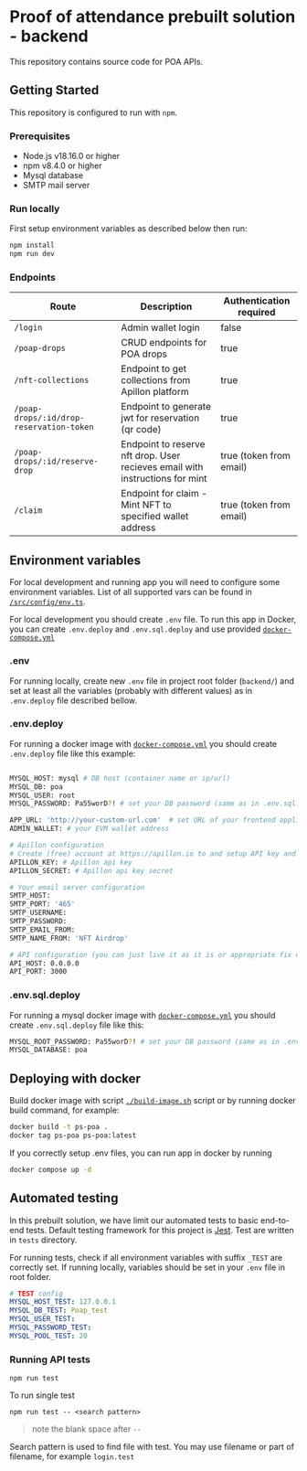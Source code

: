 # Proof of attendance prebuilt solution - backend

This repository contains source code for POA APIs.

## Getting Started

This repository is configured to run with `npm`.

### Prerequisites

- Node.js v18.16.0 or higher
- npm v8.4.0 or higher
- Mysql database
- SMTP mail server

### Run locally

First setup environment variables as described below then run:

```sh
npm install
npm run dev
```

### Endpoints

| Route                                    | Description                                                                  | Authentication required |
| ---------------------------------------- | ---------------------------------------------------------------------------- | ----------------------- |
| `/login`                                 | Admin wallet login                                                           | false                   |
| `/poap-drops`                            | CRUD endpoints for POA drops                                                 | true                    |
| `/nft-collections`                       | Endpoint to get collections from Apillon platform                            | true                    |
| `/poap-drops/:id/drop-reservation-token` | Endpoint to generate jwt for reservation (qr code)                           | true                    |
| `/poap-drops/:id/reserve-drop`           | Endpoint to reserve nft drop. User recieves email with instructions for mint | true (token from email) |
| `/claim`                                 | Endpoint for claim - Mint NFT to specified wallet address                    | true (token from email) |

## Environment variables

For local development and running app you will need to configure some environment variables. List of all supported vars can be found in [`/src/config/env.ts`](./src/config/env.ts).

For local development you should create `.env` file. To run this app in Docker, you can create `.env.deploy` and `.env.sql.deploy` and use provided [`docker-compose.yml`](./docker-compose.yml)

### .env

For running locally, create new `.env` file in project root folder (`backend/`) and set at least all the variables (probably with different values) as in `.env.deploy` file described bellow.

### .env.deploy

For running a docker image with [`docker-compose.yml`](./docker-compose.yml) you should create `.env.deploy` file like this example:

```sh

MYSQL_HOST: mysql # DB host (container name or ip/url)
MYSQL_DB: poa
MYSQL_USER: root
MYSQL_PASSWORD: Pa55worD?! # set your DB password (same as in .env.sql.deploy)

APP_URL: 'http://your-custom-url.com'  # set URL of your frontend application
ADMIN_WALLET: # your EVM wallet address

# Apillon configuration
# Create (free) account at https://apillon.io to and setup API key and NFT collection
APILLON_KEY: # Apillon api key
APILLON_SECRET: # Apillon api key secret

# Your email server configuration
SMTP_HOST:
SMTP_PORT: '465'
SMTP_USERNAME:
SMTP_PASSWORD:
SMTP_EMAIL_FROM:
SMTP_NAME_FROM: 'NFT Airdrop'

# API configuration (you can just live it as it is or appropriate fix dockerfile and compose)
API_HOST: 0.0.0.0
API_PORT: 3000
```

### .env.sql.deploy

For running a mysql docker image with [`docker-compose.yml`](./docker-compose.yml) you should create `.env.sql.deploy` file like this:

```sh
MYSQL_ROOT_PASSWORD: Pa55worD?! # set your DB password (same as in .env.deploy)
MYSQL_DATABASE: poa

```

## Deploying with docker

Build docker image with script [`./build-image.sh`](./build-image.sh) script or by running docker build command, for example:

```sh
docker build -t ps-poa .
docker tag ps-poa ps-poa:latest
```

If you correctly setup .env files, you can run app in docker by running

```sh
docker compose up -d
```

## Automated testing

In this prebuilt solution, we have limit our automated tests to basic end-to-end tests. Default testing framework for this project is [Jest](https://jestjs.io/docs/en/getting-started). Test are written in `tests` directory.

For running tests, check if all environment variables with suffix `_TEST` are correctly set. If running locally, variables should be set in your `.env` file in root folder.

```yml
# TEST config
MYSQL_HOST_TEST: 127.0.0.1
MYSQL_DB_TEST: Poap_test
MYSQL_USER_TEST:
MYSQL_PASSWORD_TEST:
MYSQL_POOL_TEST: 20
```

### Running API tests

```ssh
npm run test
```

To run single test

```ssh
npm run test -- <search pattern>
```

> note the blank space after `--`

Search pattern is used to find file with test. You may use filename or part of filename, for example `login.test`
